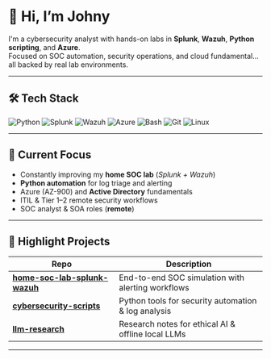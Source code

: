 # 👋 Hi, I’m Johny  

I'm a cybersecurity analyst with hands-on labs in **Splunk**, **Wazuh**, **Python scripting**, and **Azure**.  
Focused on SOC automation, security operations, and cloud fundamental... all backed by real lab environments.

---

## 🛠 Tech Stack

![Python](https://img.shields.io/badge/Python-3776AB?logo=python&logoColor=white)
![Splunk](https://img.shields.io/badge/Splunk-000000?logo=splunk&logoColor=white)
![Wazuh](https://img.shields.io/badge/Wazuh-02569B?logo=wazuh&logoColor=white)
![Azure](https://img.shields.io/badge/Microsoft%20Azure-0078D4?logo=microsoftazure&logoColor=white)
![Bash](https://img.shields.io/badge/Bash-4EAA25?logo=gnubash&logoColor=white)
![Git](https://img.shields.io/badge/Git-F05032?logo=git&logoColor=white)
![Linux](https://img.shields.io/badge/Linux-FCC624?logo=linux&logoColor=black)

---

## 📌 Current Focus  
- Constantly improving my **home SOC lab** (*Splunk + Wazuh*)  
- **Python automation** for log triage and alerting  
- Azure (AZ-900) and **Active Directory** fundamentals  
- ITIL & Tier 1–2 remote security workflows  
- SOC analyst & SOA roles (**remote**)  

---

## 🚀 Highlight Projects

| Repo | Description |
|------|-------------|
| [**home-soc-lab-splunk-wazuh**](https://github.com/johnylabs/home-soc-lab-splunk-wazuh) | End-to-end SOC simulation with alerting workflows |
| [**cybersecurity-scripts**](https://github.com/johnylabs/cybersecurity-scripts) | Python tools for security automation & log analysis |
| [**llm-research**](https://github.com/johnylabs/llm-research) | Research notes for ethical AI & offline local LLMs |

---

